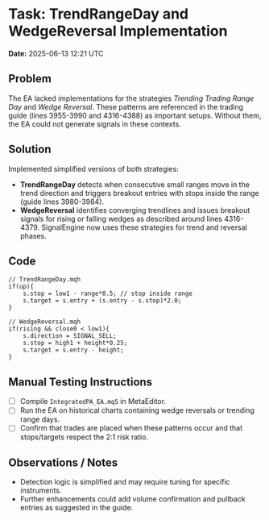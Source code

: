 # Task: TrendRangeDay and WedgeReversal Implementation
**Date:** 2025-06-13 12:21 UTC

## Problem
The EA lacked implementations for the strategies *Trending Trading Range Day* and *Wedge Reversal*. These patterns are referenced in the trading guide (lines 3955-3990 and 4316-4388) as important setups. Without them, the EA could not generate signals in these contexts.

## Solution
Implemented simplified versions of both strategies:
- **TrendRangeDay** detects when consecutive small ranges move in the trend direction and triggers breakout entries with stops inside the range (guide lines 3980-3984).
- **WedgeReversal** identifies converging trendlines and issues breakout signals for rising or falling wedges as described around lines 4316-4379.
SignalEngine now uses these strategies for trend and reversal phases.

## Code
```mql5
// TrendRangeDay.mqh
if(up){
    s.stop = low1 - range*0.5; // stop inside range
    s.target = s.entry + (s.entry - s.stop)*2.0;
}

// WedgeReversal.mqh
if(rising && close0 < low1){
    s.direction = SIGNAL_SELL;
    s.stop = high1 + height*0.25;
    s.target = s.entry - height;
}
```

## Manual Testing Instructions
- [ ] Compile `IntegratedPA_EA.mq5` in MetaEditor.
- [ ] Run the EA on historical charts containing wedge reversals or trending range days.
- [ ] Confirm that trades are placed when these patterns occur and that stops/targets respect the 2:1 risk ratio.

## Observations / Notes
- Detection logic is simplified and may require tuning for specific instruments.
- Further enhancements could add volume confirmation and pullback entries as suggested in the guide.
